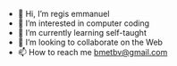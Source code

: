 - 👋 Hi, I’m regis emmanuel
- 👀 I’m interested in computer coding
- 🌱 I’m currently learning self-taught
- 💞️ I’m looking to collaborate on the Web
- 📫 How to reach me bmetbv@gmail.com

<!---
Bmetbv/Bmetbv is a ✨ special ✨ repository because its `README.md` (this file) appears on your GitHub profile.
You can click the Preview link to take a look at your changes.
--->
